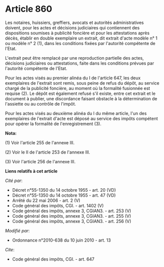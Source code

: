 # Article 860

Les notaires, huissiers, greffiers, avocats et autorités administratives doivent, pour les actes et décisions judiciaires qui
contiennent des dispositions soumises à publicité foncière et pour les attestations après décès, établir en double exemplaire
un extrait, dit extrait d'acte modèle n° 1 ou modèle n° 2 (1), dans les conditions fixées par l'autorité compétente de
l'Etat.

L'extrait peut être remplacé par une reproduction partielle des actes, décisions judiciaires ou attestations, faite dans les
conditions prévues par l'autorité compétente de l'Etat. 

Pour les actes visés au premier alinéa du I de l'article 647, les deux exemplaires de l'extrait sont remis, sous peine de
refus du dépôt, au service chargé de la publicité foncière, au moment où la formalité fusionnée est requise (2). Le dépôt est
également refusé s'il existe, entre cet extrait et le document à publier, une discordance faisant obstacle à la détermination
de l'assiette ou au contrôle de l'impôt. 

Pour les actes visés au deuxième alinéa du I du même article, l'un des exemplaires de l'extrait d'acte est déposé au service
des impôts compétent pour opérer la formalité de l'enregistrement (3).

**Nota:**

(1) Voir l'article 255 de l'annexe III.

(2) Voir le II de l'article 253 de l'annexe III.

(3) Voir l'article 256 de l'annexe III.

**Liens relatifs à cet article**

_Cité par_:

  - Décret n°55-1350 du 14 octobre 1955 - art. 20 (VD)
  - Décret n°55-1350 du 14 octobre 1955 - art. 47 (VD)
  - Arrêté du 22 mai 2006 - art. 2 (V)
  - Code général des impôts, CGI. - art. 1402 (V)
  - Code général des impôts, annexe 3, CGIAN3. - art. 253 (V)
  - Code général des impôts, annexe 3, CGIAN3. - art. 255 (V)
  - Code général des impôts, annexe 3, CGIAN3. - art. 256 (V)

_Modifié par_:

  - Ordonnance n°2010-638 du 10 juin 2010 - art. 13

_Cite_:

  - Code général des impôts, CGI. - art. 647
